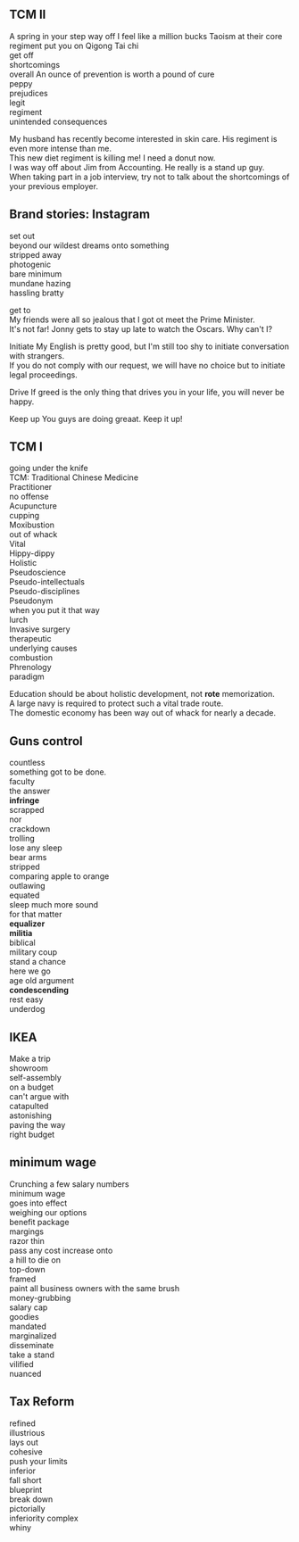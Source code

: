 
## TCM II 
A spring in your step 
way off 
I feel like a million bucks 
Taoism 
at their core  
regiment 
put you on 
Qigong 
Tai chi  
get off  
shortcomings  
overall 
An ounce of prevention is worth a pound of cure  
peppy  
prejudices  
legit  
regiment  
unintended consequences  

My husband has recently become interested in skin care. His regiment is even more intense than me.  
This new diet regiment is killing me! I need a donut now.  
I was way off about Jim from Accounting. He really is a stand up guy.  
When taking part in a job interview, try not to talk about the shortcomings of your previous employer.  


  
Brand stories: Instagram  
---
set out  
beyond our wildest dreams 
onto something  
stripped away  
photogenic  
bare minimum  
mundane 
hazing  
hassling 
bratty

get to  
My friends were all so jealous that I got ot meet the Prime Minister.   
It's not far! Jonny gets to stay up late to watch the Oscars. Why can't I?  

Initiate 
My English is pretty good, but I'm still too shy to initiate conversation with strangers.  
If you do not comply with our request, we will have no choice but to initiate legal proceedings.   

Drive 
If greed is the only thing that drives you in your life, you will never be happy.  

Keep up 
You guys are doing greaat. Keep it up!  



## TCM I  
going under the knife  
TCM: Traditional Chinese Medicine  
Practitioner  
no offense  
Acupuncture  
cupping  
Moxibustion  
out of whack  
Vital  
Hippy-dippy  
Holistic  
Pseudoscience  
Pseudo-intellectuals  
Pseudo-disciplines  
Pseudonym  
when you put it that way  
lurch  
Invasive surgery  
therapeutic  
underlying causes  
combustion  
Phrenology  
paradigm  
  
Education should be about holistic development, not **rote** memorization.  
A large navy is required to protect such a vital trade route.  
The domestic economy has been way out of whack for nearly a decade.  
  
## Guns control   
countless  
something got to be done.  
faculty  
the answer  
**infringe**  
scrapped  
nor  
crackdown  
trolling  
lose any sleep  
bear arms  
stripped  
comparing apple to orange  
outlawing  
equated  
sleep much more sound  
for that matter  
**equalizer**  
**militia**  
biblical  
military coup  
stand a chance  
here we go  
age old argument  
**condescending**  
rest easy  
underdog  
  
## IKEA  
Make a trip  
showroom  
self-assembly  
on a budget  
can't argue with  
catapulted  
astonishing  
paving the way  
right budget  
  
  
  
## minimum wage  
Crunching a few salary numbers  
minimum wage  
goes into effect  
weighing our options  
benefit package  
margings  
razor thin  
pass any cost increase onto  
a hill to die on  
top-down  
framed  
paint all business owners with the same brush  
money-grubbing  
salary cap  
goodies  
mandated  
marginalized  
disseminate  
take a stand  
vilified  
nuanced  
  
## Tax Reform  
refined  
illustrious  
lays out  
cohesive  
push your limits  
inferior  
fall short  
blueprint  
break down  
pictorially  
inferiority complex  
whiny  
   
